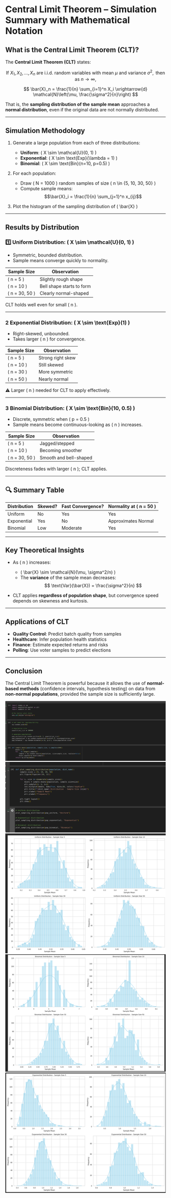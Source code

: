 # Central Limit Theorem – Simulation Summary with Mathematical Notation

##  What is the Central Limit Theorem (CLT)?

The **Central Limit Theorem (CLT)** states:

$$
\text{If } X_1, X_2, \ldots, X_n \text{ are i.i.d. random variables with mean } \mu \text{ and variance } \sigma^2, \text{ then as } n \to \infty,
$$

$$
\bar{X}_n = \frac{1}{n} \sum_{i=1}^n X_i \xrightarrow{d} \mathcal{N}\left(\mu, \frac{\sigma^2}{n}\right)
$$

That is, the **sampling distribution of the sample mean** approaches a **normal distribution**, even if the original data are not normally distributed.

---

##  Simulation Methodology

1. Generate a large population from each of three distributions:
   - **Uniform**: \( X \sim \mathcal{U}(0, 1) \)
   - **Exponential**: \( X \sim \text{Exp}(\lambda = 1) \)
   - **Binomial**: \( X \sim \text{Bin}(n=10, p=0.5) \)

2. For each population:
   - Draw \( N = 1000 \) random samples of size \( n \in \{5, 10, 30, 50\} \)
   - Compute sample means:  
     $$\bar{X}_i = \frac{1}{n} \sum_{j=1}^n x_{ij}$$

3. Plot the histogram of the sampling distribution of \( \bar{X} \)

---

##  Results by Distribution

### 1️⃣ Uniform Distribution: \( X \sim \mathcal{U}(0, 1) \)

- Symmetric, bounded distribution.
- Sample means converge quickly to normality.

| Sample Size | Observation |
|-------------|-------------|
| \( n = 5 \) | Slightly rough shape |
| \( n = 10 \) | Bell shape starts to form |
| \( n = 30, 50 \) | Clearly normal-shaped |

CLT holds well even for small \( n \).

---

### 2 Exponential Distribution: \( X \sim \text{Exp}(1) \)

- Right-skewed, unbounded.
- Takes larger \( n \) for convergence.

| Sample Size | Observation |
|-------------|-------------|
| \( n = 5 \) | Strong right skew |
| \( n = 10 \) | Still skewed |
| \( n = 30 \) | More symmetric |
| \( n = 50 \) | Nearly normal |

⚠️ Larger \( n \) needed for CLT to apply effectively.

---

### 3️ Binomial Distribution: \( X \sim \text{Bin}(10, 0.5) \)

- Discrete, symmetric when \( p = 0.5 \)
- Sample means become continuous-looking as \( n \) increases.

| Sample Size | Observation |
|-------------|-------------|
| \( n = 5 \) | Jagged/stepped |
| \( n = 10 \) | Becoming smoother |
| \( n = 30, 50 \) | Smooth and bell-shaped |

 Discreteness fades with larger \( n \); CLT applies.

---

## 🔍 Summary Table

| Distribution   | Skewed? | Fast Convergence? | Normality at \( n = 50 \) |
|----------------|--------|-------------------|----------------------------|
| Uniform        |  No   | Yes            | Yes                     |
| Exponential    |  Yes  |  No             | Approximates Normal     |
| Binomial       |  Low  | Moderate       | Yes                     |

---

##  Key Theoretical Insights

- As \( n \) increases:
  - \( \bar{X} \sim \mathcal{N}(\mu, \sigma^2/n) \)
  - The **variance** of the sample mean decreases:
    $$
    \text{Var}(\bar{X}) = \frac{\sigma^2}{n}
    $$

- CLT applies **regardless of population shape**, but convergence speed depends on skewness and kurtosis.

---

## Applications of CLT

- **Quality Control**: Predict batch quality from samples
- **Healthcare**: Infer population health statistics
- **Finance**: Estimate expected returns and risks
- **Polling**: Use voter samples to predict elections

---

## Conclusion

The Central Limit Theorem is powerful because it allows the use of **normal-based methods** (confidence intervals, hypothesis testing) on data from **non-normal populations**, provided the sample size is sufficiently large.


![alt text](image.png)
![alt text](image-1.png)
![alt text](image-2.png)
![alt text](image-3.png)
![alt text](image-4.png)

